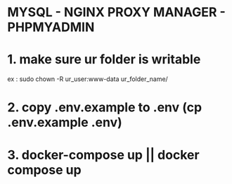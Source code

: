# MYSQL - NGINX PROXY MANAGER - PHPMYADMIN

# 1. make sure ur folder is writable
ex : sudo chown -R ur_user:www-data ur_folder_name/
# 2. copy .env.example to .env (cp .env.example .env)
# 3. docker-compose up || docker compose up
